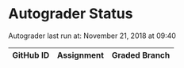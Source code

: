 # Autograder Status
Autograder last run at: November 21, 2018 at 09:40

| GitHub ID | Assignment | Graded Branch |
|-----------|------------|---------------|
